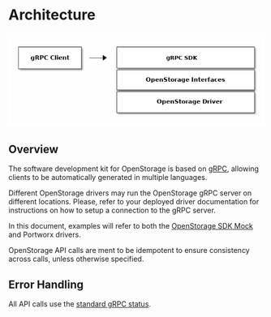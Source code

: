 # Architecture

![arch.png](images/arch.png)

## Overview
The software development kit for OpenStorage is based on [gRPC](https://grpc.io/),
allowing clients to be automatically generated in multiple languages.

Different OpenStorage drivers may run the OpenStorage gRPC server on different
locations. Please, refer to your deployed driver documentation for instructions
on how to setup a connection to the gRPC server.

In this document, examples will refer to both the [OpenStorage SDK Mock](installing.md)
and Portworx drivers.

OpenStorage API calls are ment to be idempotent to ensure consistency across calls, unless
otherwise specified.

## Error Handling
All API calls use the [standard gRPC status](https://github.com/grpc/grpc/blob/master/src/proto/grpc/status/status.proto).
